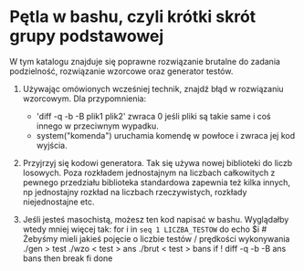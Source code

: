 Pętla w bashu, czyli krótki skrót grupy podstawowej
===================================================

W tym katalogu znajduje się poprawne rozwiązanie brutalne do zadania podzielność, rozwiązanie wzorcowe oraz generator testów.

1. Używając omówionych wcześniej technik, znajdź błąd w rozwiązaniu wzorcowym. Dla przypomnienia:
	* 'diff -q -b -B plik1 plik2' zwraca 0 jeśli pliki są takie same i coś innego w przeciwnym wypadku.
	* system("komenda") uruchamia komendę w powłoce i zwraca jej kod wyjścia.

2. Przyjrzyj się kodowi generatora. Tak się używa nowej biblioteki do liczb losowych. Poza rozkładem jednostajnym na liczbach całkowitych z pewnego przedziału biblioteka standardowa zapewnia też kilka innych, np jednostajny rozkład na liczbach rzeczywistych, rozkłady niejednostajne etc.

3. Jeśli jesteś masochistą, możesz ten kod napisać w bashu. Wyglądałby wtedy mniej więcej tak:
        for i in `seq 1 LICZBA_TESTOW`
        do
            echo $i # Żebyśmy mieli jakieś pojęcie o liczbie testów / prędkości wykonywania
            ./gen > test
            ./wzo < test > ans
            ./brut < test > bans
            if ! diff -q -b -B ans bans
            then
                break
            fi
        done
